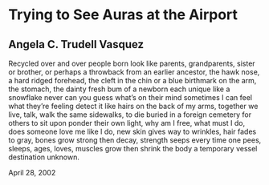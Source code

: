# Trying to See Auras at the Airport
## Angela C. Trudell Vasquez
Recycled over and over
people born look like parents,
grandparents, sister or brother,
or perhaps a throwback
from an earlier ancestor,
the hawk nose, a hard ridged forehead,
the cleft in the chin or a blue birthmark
on the arm, the stomach,
the dainty fresh bum of a newborn
each unique like a snowflake never
can you guess what’s on their mind
sometimes I can feel what they’re feeling
detect it like hairs on the back of my arms,
together we live, talk, walk the same sidewalks,
to die buried in a foreign cemetery
for others to sit upon ponder their
own light, why am I free, what must I do,
does someone love me like I do,
new skin gives way to wrinkles,
hair fades to gray, bones grow strong
then decay, strength seeps every time
one pees, sleeps, ages, loves,
muscles grow then shrink the body
a temporary vessel destination unknown.

April 28, 2002
